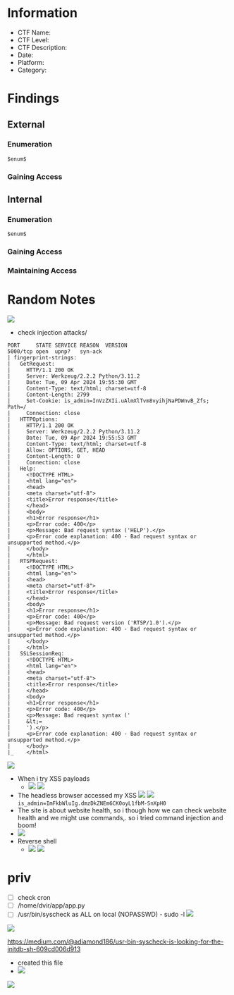 # Information
- CTF Name: 
- CTF Level:
- CTF Description: 
- Date: 
- Platform: 
- Category: 

# Findings

## External
### Enumeration
`$enum$`

### Gaining Access


## Internal
### Enumeration
`$enum$`

### Gaining Access


### Maintaining Access


# Random Notes
![](https://i.imgur.com/0i5Mh6w.png)
- check injection attacks/
```shell
PORT     STATE SERVICE REASON  VERSION
5000/tcp open  upnp?   syn-ack
| fingerprint-strings: 
|   GetRequest: 
|     HTTP/1.1 200 OK
|     Server: Werkzeug/2.2.2 Python/3.11.2
|     Date: Tue, 09 Apr 2024 19:55:30 GMT
|     Content-Type: text/html; charset=utf-8
|     Content-Length: 2799
|     Set-Cookie: is_admin=InVzZXIi.uAlmXlTvm8vyihjNaPDWnvB_Zfs; Path=/
|     Connection: close
|   HTTPOptions: 
|     HTTP/1.1 200 OK
|     Server: Werkzeug/2.2.2 Python/3.11.2
|     Date: Tue, 09 Apr 2024 19:55:53 GMT
|     Content-Type: text/html; charset=utf-8
|     Allow: OPTIONS, GET, HEAD
|     Content-Length: 0
|     Connection: close
|   Help: 
|     <!DOCTYPE HTML>
|     <html lang="en">
|     <head>
|     <meta charset="utf-8">
|     <title>Error response</title>
|     </head>
|     <body>
|     <h1>Error response</h1>
|     <p>Error code: 400</p>
|     <p>Message: Bad request syntax ('HELP').</p>
|     <p>Error code explanation: 400 - Bad request syntax or unsupported method.</p>
|     </body>
|     </html>
|   RTSPRequest: 
|     <!DOCTYPE HTML>
|     <html lang="en">
|     <head>
|     <meta charset="utf-8">
|     <title>Error response</title>
|     </head>
|     <body>
|     <h1>Error response</h1>
|     <p>Error code: 400</p>
|     <p>Message: Bad request version ('RTSP/1.0').</p>
|     <p>Error code explanation: 400 - Bad request syntax or unsupported method.</p>
|     </body>
|     </html>
|   SSLSessionReq: 
|     <!DOCTYPE HTML>
|     <html lang="en">
|     <head>
|     <meta charset="utf-8">
|     <title>Error response</title>
|     </head>
|     <body>
|     <h1>Error response</h1>
|     <p>Error code: 400</p>
|     <p>Message: Bad request syntax ('
|     &lt;=
|     ').</p>
|     <p>Error code explanation: 400 - Bad request syntax or unsupported method.</p>
|     </body>
|_    </html>
```
![](https://i.imgur.com/r5mXIEa.png)
- When i try XSS payloads
	- ![](https://i.imgur.com/2pWEBlU.png)
![](https://i.imgur.com/AkASjLu.png)
- The headless browser accessed my XSS
![](https://i.imgur.com/3bkci8P.png)
![](https://i.imgur.com/JaKGWAF.png)
`is_admin=ImFkbWluIg.dmzDkZNEm6CK0oyL1fbM-SnXpH0`
- The site is about website health, so i though how we can check website health and we might use commands,. so i tried command injection and boom!
- ![](https://i.imgur.com/2c5t0dX.png)
- Reverse shell
	- ![](https://i.imgur.com/GAmqWnY.png)
![](https://i.imgur.com/05bgOUP.png)

# priv
- [ ] check cron
- [ ] /home/dvir/app/app.py
- [ ] /usr/bin/syscheck as ALL on local (NOPASSWD) - sudo -l
![](https://i.imgur.com/j7GMy3R.png)

![](https://i.imgur.com/UJ8eFVf.png)

https://medium.com/@adiamond186/usr-bin-syscheck-is-looking-for-the-initdb-sh-609cd006d913
- created this file
- ![](https://i.imgur.com/lcKQ2Sw.png)

![](https://i.imgur.com/O5necQp.png)
